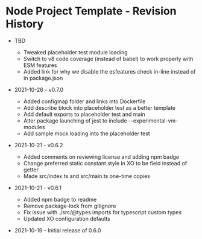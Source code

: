 # Node Project Template - Revision History

- TBD
  - Tweaked placeholder test module loading
  - Switch to v8 code coverage (instead of babel) to work properly with ESM features
  - Added link for why we disable the esfeatures check in-line instead of in package.json

- 2021-10-26 - v0.7.0
  - Added configmap folder and links into Dockerfile
  - Add describe block into placeholder test as a better template
  - Add default exports to placeholder test and main
  - Alter package launching of jest to include --experimental-vm-modules
  - Add sample mock loading into the placeholder test

- 2021-10-21 - v0.6.2
  - Added comments on reviewing license and adding npm badge
  - Change preferred static constant style in XO to be field instead of getter
  - Made src/index.ts and src/main.ts one-time copies

- 2021-10-21 - v0.6.1
  - Added npm badge to readme
  - Remove package-lock from gitignore
  - Fix issue with ./src/@types imports for typescript custom types
  - Updated XO configuration defaults

- 2021-10-19 - Initial release of 0.6.0
